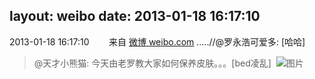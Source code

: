 layout: weibo
date: 2013-01-18 16:17:10
---
2013-01-18 16:17:10  &nbsp;&nbsp;&nbsp;&nbsp;&nbsp;&nbsp; 来自 <a href="http://weibo.com/" rel="nofollow">微博 weibo.com</a>
.....//@罗永浩可爱多: [哈哈]
>  @天才小熊猫: 今天由老罗教大家如何保养皮肤。。。[bed凌乱] ​​​
>  ![图片](https://ww3.sinaimg.cn/large/5d379f5fjw1e0wg92v57og.gif)
